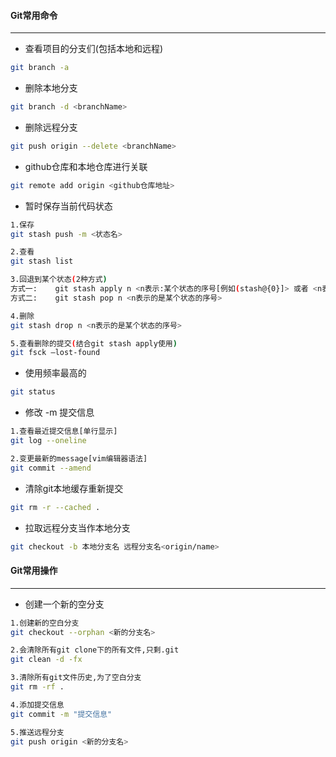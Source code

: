 #### Git常用命令
------
- 查看项目的分支们(包括本地和远程)
```bash
git branch -a
```
- 删除本地分支
```bash
git branch -d <branchName>
```
- 删除远程分支
```bash
git push origin --delete <branchName>
```
- github仓库和本地仓库进行关联
```bash
git remote add origin <github仓库地址>
```
- 暂时保存当前代码状态

```bash
1.保存
git stash push -m <状态名>

2.查看
git stash list

3.回退到某个状态(2种方式)
方式一:	git stash apply n <n表示:某个状态的序号[例如(stash@{0}]> 或者 <n表示:删除的ID号>
方式二:	git stash pop n <n表示的是某个状态的序号>

4.删除
git stash drop n <n表示的是某个状态的序号>

5.查看删除的提交(结合git stash apply使用)
git fsck –lost-found
```
- 使用频率最高的
```bash
git status
```
- 修改 -m 提交信息
```bash
1.查看最近提交信息[单行显示]
git log --oneline

2.变更最新的message[vim编辑器语法]
git commit --amend
```
- 清除git本地缓存重新提交
```bash
git rm -r --cached .
```
- 拉取远程分支当作本地分支
```bash
git checkout -b 本地分支名 远程分支名<origin/name>
```

#### Git常用操作
------
- 创建一个新的空分支
```bash
1.创建新的空白分支
git checkout --orphan <新的分支名>

2.会清除所有git clone下的所有文件,只剩.git
git clean -d -fx

3.清除所有git文件历史,为了空白分支
git rm -rf .

4.添加提交信息
git commit -m "提交信息"

5.推送远程分支
git push origin <新的分支名>
```